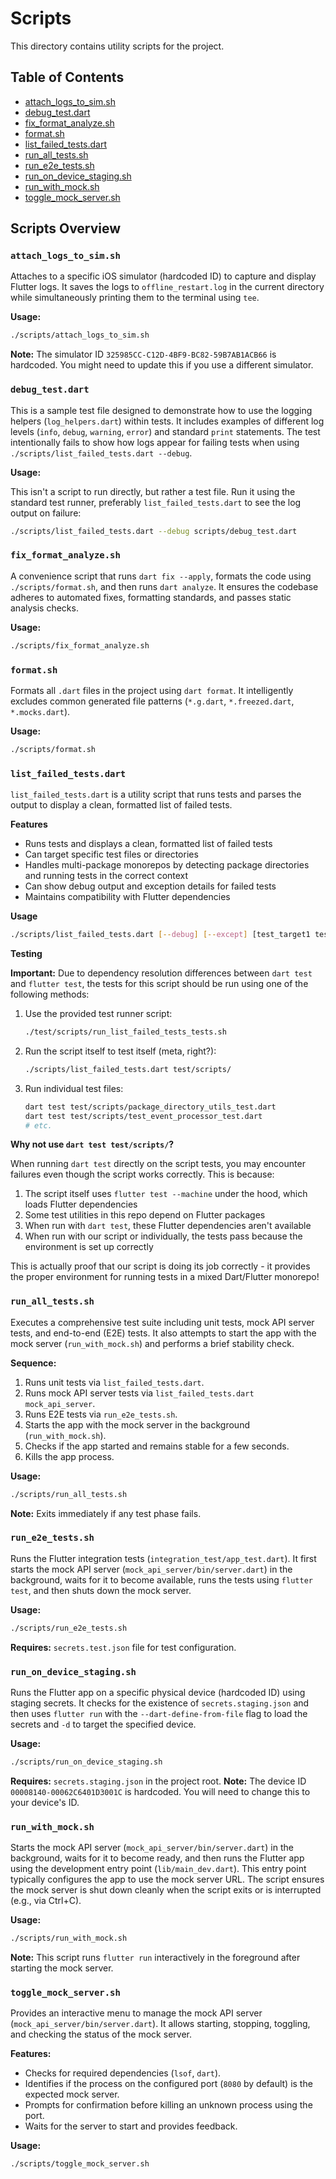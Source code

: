 # Scripts

This directory contains utility scripts for the project.

## Table of Contents

- [attach_logs_to_sim.sh](#attach_logs_to_simsh)
- [debug_test.dart](#debug_testdart)
- [fix_format_analyze.sh](#fix_format_analyzesh)
- [format.sh](#formatsh)
- [list_failed_tests.dart](#list_failed_testsdart)
- [run_all_tests.sh](#run_all_testssh)
- [run_e2e_tests.sh](#run_e2e_testssh)
- [run_on_device_staging.sh](#run_on_device_stagingsh)
- [run_with_mock.sh](#run_with_mocksh)
- [toggle_mock_server.sh](#toggle_mock_serversh)

## Scripts Overview

### `attach_logs_to_sim.sh`

Attaches to a specific iOS simulator (hardcoded ID) to capture and display Flutter logs. It saves the logs to `offline_restart.log` in the current directory while simultaneously printing them to the terminal using `tee`.

**Usage:**

```bash
./scripts/attach_logs_to_sim.sh
```

**Note:** The simulator ID `325985CC-C12D-4BF9-BC82-59B7AB1ACB66` is hardcoded. You might need to update this if you use a different simulator.

### `debug_test.dart`

This is a sample test file designed to demonstrate how to use the logging helpers (`log_helpers.dart`) within tests. It includes examples of different log levels (`info`, `debug`, `warning`, `error`) and standard `print` statements. The test intentionally fails to show how logs appear for failing tests when using `./scripts/list_failed_tests.dart --debug`.

**Usage:**

This isn't a script to run directly, but rather a test file. Run it using the standard test runner, preferably `list_failed_tests.dart` to see the log output on failure:

```bash
./scripts/list_failed_tests.dart --debug scripts/debug_test.dart
```

### `fix_format_analyze.sh`

A convenience script that runs `dart fix --apply`, formats the code using `./scripts/format.sh`, and then runs `dart analyze`. It ensures the codebase adheres to automated fixes, formatting standards, and passes static analysis checks.

**Usage:**

```bash
./scripts/fix_format_analyze.sh
```

### `format.sh`

Formats all `.dart` files in the project using `dart format`. It intelligently excludes common generated file patterns (`*.g.dart`, `*.freezed.dart`, `*.mocks.dart`).

**Usage:**

```bash
./scripts/format.sh
```

### `list_failed_tests.dart`

`list_failed_tests.dart` is a utility script that runs tests and parses the output to display a clean, formatted list of failed tests.

**Features**

- Runs tests and displays a clean, formatted list of failed tests
- Can target specific test files or directories
- Handles multi-package monorepos by detecting package directories and running tests in the correct context
- Can show debug output and exception details for failed tests
- Maintains compatibility with Flutter dependencies

**Usage**

```bash
./scripts/list_failed_tests.dart [--debug] [--except] [test_target1 test_target2 ...]
```

**Testing**

**Important:** Due to dependency resolution differences between `dart test` and `flutter test`, the tests for this script should be run using one of the following methods:

1. Use the provided test runner script:
   ```bash
   ./test/scripts/run_list_failed_tests_tests.sh
   ```

2. Run the script itself to test itself (meta, right?):
   ```bash
   ./scripts/list_failed_tests.dart test/scripts/
   ```

3. Run individual test files:
   ```bash
   dart test test/scripts/package_directory_utils_test.dart
   dart test test/scripts/test_event_processor_test.dart
   # etc.
   ```

**Why not use `dart test test/scripts/`?**

When running `dart test` directly on the script tests, you may encounter failures even though the script works correctly. This is because:

1. The script itself uses `flutter test --machine` under the hood, which loads Flutter dependencies
2. Some test utilities in this repo depend on Flutter packages
3. When run with `dart test`, these Flutter dependencies aren't available
4. When run with our script or individually, the tests pass because the environment is set up correctly

This is actually proof that our script is doing its job correctly - it provides the proper environment for running tests in a mixed Dart/Flutter monorepo!

### `run_all_tests.sh`

Executes a comprehensive test suite including unit tests, mock API server tests, and end-to-end (E2E) tests. It also attempts to start the app with the mock server (`run_with_mock.sh`) and performs a brief stability check.

**Sequence:**
1. Runs unit tests via `list_failed_tests.dart`.
2. Runs mock API server tests via `list_failed_tests.dart mock_api_server`.
3. Runs E2E tests via `run_e2e_tests.sh`.
4. Starts the app with the mock server in the background (`run_with_mock.sh`).
5. Checks if the app started and remains stable for a few seconds.
6. Kills the app process.

**Usage:**

```bash
./scripts/run_all_tests.sh
```

**Note:** Exits immediately if any test phase fails.

### `run_e2e_tests.sh`

Runs the Flutter integration tests (`integration_test/app_test.dart`). It first starts the mock API server (`mock_api_server/bin/server.dart`) in the background, waits for it to become available, runs the tests using `flutter test`, and then shuts down the mock server.

**Usage:**

```bash
./scripts/run_e2e_tests.sh
```

**Requires:** `secrets.test.json` file for test configuration.

### `run_on_device_staging.sh`

Runs the Flutter app on a specific physical device (hardcoded ID) using staging secrets. It checks for the existence of `secrets.staging.json` and then uses `flutter run` with the `--dart-define-from-file` flag to load the secrets and `-d` to target the specified device.

**Usage:**

```bash
./scripts/run_on_device_staging.sh
```

**Requires:** `secrets.staging.json` in the project root.
**Note:** The device ID `00008140-00062C6401D3001C` is hardcoded. You will need to change this to your device's ID.

### `run_with_mock.sh`

Starts the mock API server (`mock_api_server/bin/server.dart`) in the background, waits for it to become ready, and then runs the Flutter app using the development entry point (`lib/main_dev.dart`). This entry point typically configures the app to use the mock server URL. The script ensures the mock server is shut down cleanly when the script exits or is interrupted (e.g., via Ctrl+C).

**Usage:**

```bash
./scripts/run_with_mock.sh
```

**Note:** This script runs `flutter run` interactively in the foreground after starting the mock server.

### `toggle_mock_server.sh`

Provides an interactive menu to manage the mock API server (`mock_api_server/bin/server.dart`). It allows starting, stopping, toggling, and checking the status of the mock server.

**Features:**
- Checks for required dependencies (`lsof`, `dart`).
- Identifies if the process on the configured port (`8080` by default) is the expected mock server.
- Prompts for confirmation before killing an unknown process using the port.
- Waits for the server to start and provides feedback.

**Usage:**

```bash
./scripts/toggle_mock_server.sh
``` 